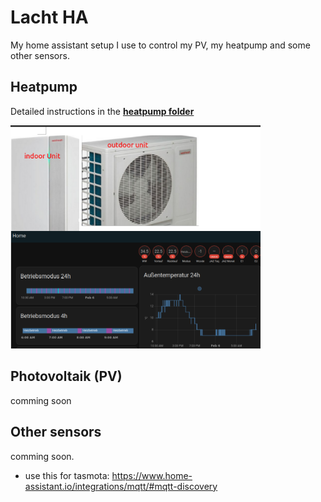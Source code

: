 # Lacht HA
My home assistant setup I use to control my PV, my heatpump and some other sensors.

## Heatpump
Detailed instructions in the **[heatpump folder](heatpump/readme.md)**

<img src='docs/setupTop.png' width='400'>

## Photovoltaik (PV)
comming soon

## Other sensors
comming soon. 

* use this for tasmota: https://www.home-assistant.io/integrations/mqtt/#mqtt-discovery

<!-- 
online: https://github.com/CesMak/lacht_ha
-->